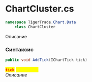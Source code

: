 
# ChartCluster.cs
```csharp
namespace TigerTrade.Chart.Data  
    class ChartCluster
```

Описание

### Синтаксис
```csharp
public void AddTick(IChartTick tick)
```

<mark style="color:red;">**`tick`**</mark> <mark style="color:yellow;">`IChartTick`</mark>  
 *Описание*  
  

                    
                    